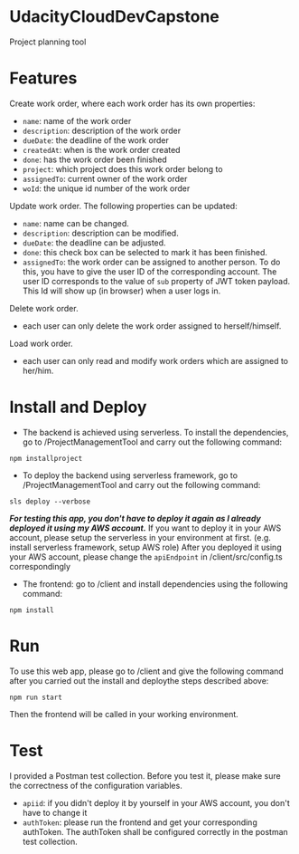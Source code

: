 # UdacityCloudDevCapstone
Project planning tool

# Features
Create work order, where each work order has its own properties: </br>
* `name`: name of the work order </br>
* `description`: description of the work order </br>
* `dueDate`: the deadline of the work order </br>
* `createdAt`: when is the work order created </br>
* `done`: has the work order been finished </br>
* `project`: which project does this work order belong to </br>
* `assignedTo`: current owner of the work order </br>
* `woId`: the unique id number of the work order </br>

Update work order. The following properties can be updated: </br>
* `name`: name can be changed. </br>
* `description`: description can be modified. </br>
* `dueDate`: the deadline can be adjusted. </br>
* `done`: this check box can be selected to mark it has been finished. </br>
* `assignedTo`: the work order can be assigned to another person. To do this, you have to give the user ID of the corresponding account. The user ID corresponds to the value of `sub` property of JWT token payload. This Id will show up (in browser) when a user logs in.</br>

Delete work order. </br>
* each user can only delete the work order assigned to herself/himself.

Load work order. </br>
* each user can only read and modify work orders which are assigned to her/him.

# Install and Deploy
* The backend is achieved using serverless. To install the dependencies, go to /ProjectManagementTool and carry out the following command:
```
npm installproject
```

* To deploy the backend using serverless framework, go to /ProjectManagementTool and carry out the following command:
```
sls deploy --verbose
```
***For testing this app, you don't have to deploy it again as I already deployed it using my AWS account.***
If you want to deploy it in your AWS account, please setup the serverless in your environment at first. (e.g. install serverless framework, setup AWS role)
After you deployed it using your AWS account, please change the `apiEndpoint` in /client/src/config.ts correspondingly

* The frontend: go to /client and install dependencies using the following command:
```
npm install
```

# Run
To use this web app, please go to /client and give the following command after you carried out the install and deploythe steps described above:
```
npm run start
```
Then the frontend will be called in your working environment.

# Test
I provided a Postman test collection. Before you test it, please make sure the correctness of the configuration variables. 
* `apiid`: if you didn't deploy it by yourself in your AWS account, you don't have to change it
* `authToken`: please run the frontend and get your corresponding authToken. The authToken shall be configured correctly in the postman test collection.

